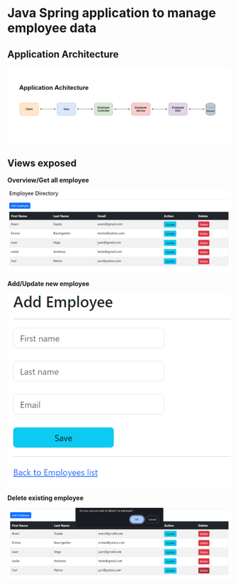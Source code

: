 # Java Spring application to manage employee data

## Application Architecture
![app_arch](images/App_Arch.png)

## Views exposed
**Overview/Get all employee**

![overview](images/Overview.png)

**Add/Update new employee**

![add_or_update](images/Add_or_Update.png)

**Delete existing employee**

![delete](images/Delete.png)